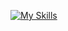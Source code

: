 [![My Skills](https://skillicons.dev/icons?i=html,css,js,ts,react,express)](https://skillicons.dev)

